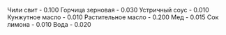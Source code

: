 Чили свит - 0.100
Горчица зерновая - 0.030
Устричный соус - 0.010
Кунжутное масло - 0.010
Растительное масло - 0.200
Мед - 0.015
Сок лимона - 0.010
Вода - 0.020